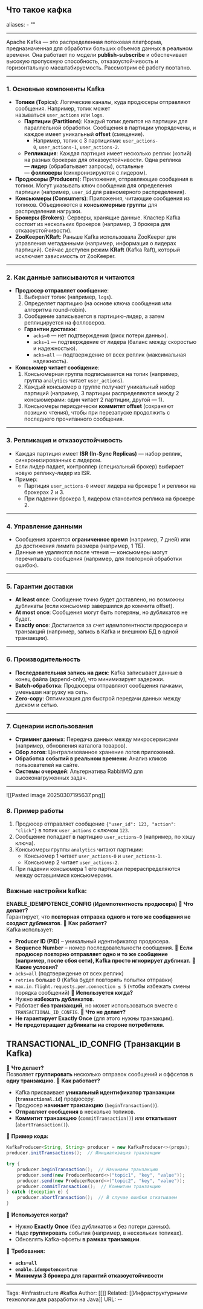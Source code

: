 ## Что такое кафка
aliases: 
	- ""

---

Apache Kafka — это распределенная потоковая платформа, предназначенная для обработки больших объемов данных в реальном времени. Она работает по модели **publish-subscribe** и обеспечивает высокую пропускную способность, отказоустойчивость и горизонтальную масштабируемость. Рассмотрим её работу поэтапно.

---

### 1. **Основные компоненты Kafka**
- **Топики (Topics)**: Логические каналы, куда продюсеры отправляют сообщения. Например, топик может называться `user_actions` или `logs`.
    - **Партиции (Partitions)**: Каждый топик делится на партиции для параллельной обработки. Сообщения в партиции упорядочены, и каждое имеет уникальный **offset** (смещение).
        - Например, топик с 3 партициями: `user_actions-0`, `user_actions-1`, `user_actions-2`.
    - **Репликация**: Каждая партиция имеет несколько реплик (копий) на разных брокерах для отказоустойчивости. Одна реплика — **лидер** (обрабатывает запросы), остальные — **фолловеры** (синхронизируются с лидером).
- **Продюсеры (Producers)**: Приложения, отправляющие сообщения в топики. Могут указывать ключ сообщения для определения партиции (например, `user_id` для равномерного распределения).
- **Консьюмеры (Consumers)**: Приложения, читающие сообщения из топиков. Объединяются в **консьюмерные группы** для распределения нагрузки.
- **Брокеры (Brokers)**: Серверы, хранящие данные. Кластер Kafka состоит из нескольких брокеров (например, 3 брокера для отказоустойчивости).
- **ZooKeeper/KRaft**: Раньше Kafka использовала ZooKeeper для управления метаданными (например, информация о лидерах партиций). Сейчас доступен режим **KRaft** (Kafka Raft), который исключает зависимость от ZooKeeper.

---

### 2. **Как данные записываются и читаются**

- **Продюсер отправляет сообщение**:
    1. Выбирает топик (например, `logs`).
    2. Определяет партицию (на основе ключа сообщения или алгоритма round-robin).
    3. Сообщение записывается в партицию-лидер, а затем реплицируется на фолловеров.
    - **Гарантии доставки**:
        - `acks=0` — нет подтверждения (риск потери данных).
        - `acks=1` — подтверждение от лидера (баланс между скоростью и надежностью).
        - `acks=all` — подтверждение от всех реплик (максимальная надежность).
- **Консьюмер читает сообщение**:
    1. Консьюмерная группа подписывается на топик (например, группа `analytics` читает `user_actions`).
    2. Каждый консьюмер в группе получает уникальный набор партиций (например, 3 партиции распределяются между 2 консьюмерами: один читает 2 партиции, другой — 1).
    3. Консьюмеры периодически **коммитят offset** (сохраняют позицию чтения), чтобы при перезапуске продолжить с последнего прочитанного сообщения.

---

### 3. **Репликация и отказоустойчивость**

- Каждая партиция имеет **ISR (In-Sync Replicas)** — набор реплик, синхронизированных с лидером.
- Если лидер падает, контроллер (специальный брокер) выбирает новую реплику-лидер из ISR.
- Пример:
    - Партиция `user_actions-0` имеет лидера на брокере 1 и реплики на брокерах 2 и 3.
    - При падении брокера 1, лидером становится реплика на брокере 2.
---

### 4. **Управление данными**

- Сообщения хранятся **ограниченное время** (например, 7 дней) или до достижения лимита размера (например, 1 ТБ).
- Данные не удаляются после чтения — консьюмеры могут перечитывать сообщения (например, для повторной обработки ошибок).

---

### 5. **Гарантии доставки**

- **At least once**: Сообщение точно будет доставлено, но возможны дубликаты (если консьюмер завершился до коммита offset).
- **At most once**: Сообщения могут быть потеряны, но дубликатов не будет.
- **Exactly once**: Достигается за счет идемпотентности продюсера и транзакций (например, запись в Kafka и внешнюю БД в одной транзакции).

---

### 6. **Производительность**

- **Последовательная запись на диск**: Kafka записывает данные в конец файла (append-only), что минимизирует задержки.
- **Batch-обработка**: Продюсеры отправляют сообщения пачками, уменьшая нагрузку на сеть.
- **Zero-copy**: Оптимизация для быстрой передачи данных между диском и сетью.

---

### 7. **Сценарии использования**

- **Стриминг данных**: Передача данных между микросервисами (например, обновления каталога товаров).
- **Сбор логов**: Централизованное хранение логов приложений.
- **Обработка событий в реальном времени**: Анализ кликов пользователей на сайте.
- **Системы очередей**: Альтернатива RabbitMQ для высоконагруженных задач.

---
![[Pasted image 20250307195637.png]]

### 8. **Пример работы**

1. Продюсер отправляет сообщение `{"user_id": 123, "action": "click"}` в топик `user_actions` с ключом `123`.
2. Сообщение попадает в партицию `user_actions-0` (например, по хэшу ключа).
3. Консьюмеры группы `analytics` читают партиции:
    - Консьюмер 1 читает `user_actions-0` и `user_actions-1`.
    - Консьюмер 2 читает `user_actions-2`.
4. При падении консьюмера 1 его партиции перераспределяются между оставшимися консьюмерами.

### **Важные настройки kafka:**
**ENABLE_IDEMPOTENCE_CONFIG (Идемпотентность продюсера)**
📌 **Что делает?**  
Гарантирует, что **повторная отправка одного и того же сообщения не создаст дубликатов**.
📌 **Как работает?**  
Kafka использует:
- **Producer ID (PID)** – уникальный идентификатор продюсера.
- **Sequence Number** – номер последовательности сообщения.
🔹 **Если продюсер повторно отправляет одно и то же сообщение (например, после сбоя сети), Kafka просто игнорирует дубликат.**
📌 **Какие условия?**
- `acks=all` (подтверждение от всех реплик)
- `retries` больше 0 (Kafka будет повторять попытки отправки)
- `max.in.flight.requests.per.connection ≤ 5` (чтобы избежать смены порядка сообщений)
🔹 **Используется когда?**
- Нужно **избежать дубликатов**.
- Работает **без транзакций**, но может использоваться вместе с `TRANSACTIONAL_ID_CONFIG`.
🔹 **Что не делает?**
- **Не гарантирует Exactly Once** (для этого нужны транзакции).
- **Не предотвращает дубликаты на стороне потребителя**.

## **TRANSACTIONAL_ID_CONFIG (Транзакции в Kafka)**
📌 **Что делает?**  
Позволяет **группировать** несколько отправок сообщений и оффсетов в **одну транзакцию**.
📌 **Как работает?**
- Kafka присваивает **уникальный идентификатор транзакции (`transactional.id`)** продюсеру.
- Продюсер **начинает транзакцию** (`beginTransaction()`).
- **Отправляет сообщения** в несколько топиков.
- **Коммитит транзакцию** (`commitTransaction()`) или **откатывает** (`abortTransaction()`).

📌 **Пример кода:**
``` java
KafkaProducer<String, String> producer = new KafkaProducer<>(props);
producer.initTransactions();  // Инициализация транзакции

try {
    producer.beginTransaction();  // Начинаем транзакцию
    producer.send(new ProducerRecord<>("topic1", "key", "value"));
    producer.send(new ProducerRecord<>("topic2", "key", "value"));
    producer.commitTransaction();  // Коммитим транзакцию
} catch (Exception e) {
    producer.abortTransaction();  // В случае ошибки откатываем
}
```

📌 **Используется когда?**
- Нужно **Exactly Once** (без дубликатов и без потери данных).
- Надо **группировать** события (например, в нескольких топиках).
- Обновлять Kafka-офсеты **в рамках транзакции**.

🔹 **Требования:**
- **`acks=all`**
- **`enable.idempotence=true`**
- **Минимум 3 брокера для гарантий отказоустойчивости**


---
Tags: #infrastructure #kafka
Author: [[]]
Related: [[Инфраструктурными технологии для разработки на Java]]
URL: -- 